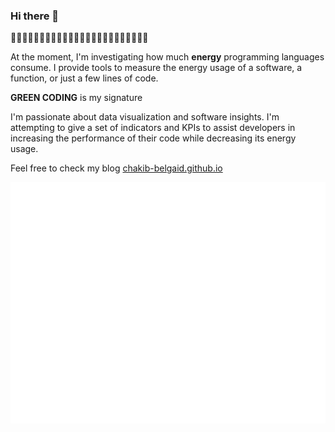### Hi there 👋
🌱🌱🌱🌱🌱🌱🌱🌱🌱🌱🌱🌱🌱🌱🌱🌱🌱🌱🌱🌱🌱🌱🌱🌱

At the moment, I'm investigating how much **energy** programming languages consume. I provide tools to measure the energy usage of a software, a function, or just a few lines of code.

**GREEN CODING** is my signature 

I'm passionate about data visualization and software insights. I'm attempting to give a set of indicators and KPIs to assist developers in increasing the performance of their code while decreasing its energy usage.

Feel free to check my blog [chakib-belgaid.github.io](https://chakib-belgaid.github.io)
 


![Metrics](/github-metrics.svg)